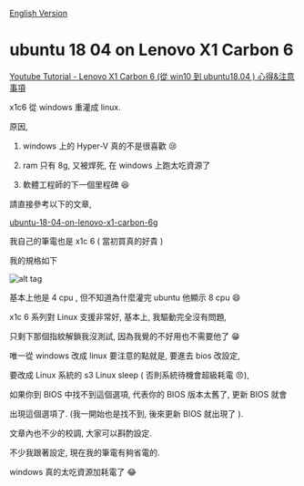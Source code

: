 [English Version](README_en.md)

# ubuntu 18 04 on Lenovo X1 Carbon 6

[Youtube Tutorial - Lenovo X1 Carbon 6 (從 win10 到 ubuntu18.04 ) 心得&注意事項](https://youtu.be/okyAzo-urcw)

x1c6 從 windows 重灌成 linux.

原因,

1. windows 上的 Hyper-V 真的不是很喜歡 :cry:

2. ram 只有 8g, 又被焊死, 在 windows 上跑太吃資源了

3. 軟體工程師的下一個里程碑 :satisfied:

請直接參考以下的文章,

[ubuntu-18-04-on-lenovo-x1-carbon-6g](https://medium.com/@hkdb/ubuntu-18-04-on-lenovo-x1-carbon-6g-d99d5667d4d5)

我自己的筆電也是 x1c 6 ( 當初買真的好貴 )

我的規格如下

![alt tag](https://i.imgur.com/iMQ1pnY.png)

基本上他是 4 cpu , 但不知道為什麼灌完 ubuntu 他顯示 8 cpu :smile:

x1c 6 系列對 Linux 支援非常好, 基本上, 我驅動完全沒有問題,

只剩下那個指紋解鎖我沒測試, 因為我覺的不好用也不需要他了 :grin:

唯一從 windows 改成 linux 要注意的點就是, 要進去 bios 改設定,

要改成 Linux 系統的 s3 Linux sleep ( 否則系統待機會超級耗電 :angry:),

如果你到 BIOS 中找不到這個選項, 代表你的 BIOS 版本太舊了, 更新 BIOS 就會

出現這個選項了. (我一開始也是找不到, 後來更新 BIOS 就出現了 ).

文章內也不少的校調, 大家可以斟酌設定.

不少我跟著設定, 現在我的筆電有夠省電的.

windows 真的太吃資源加耗電了 :joy:
